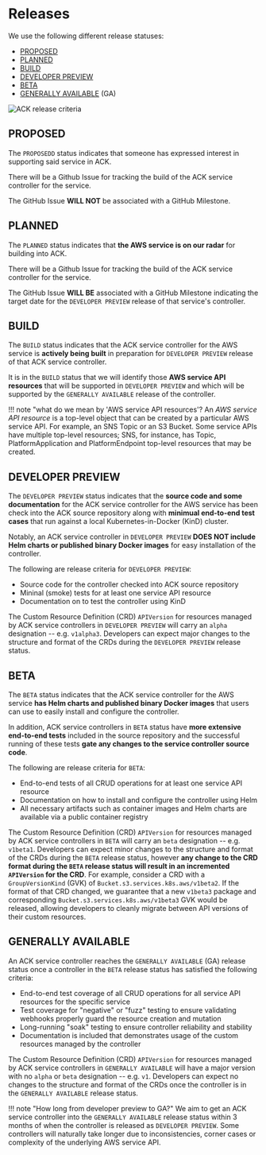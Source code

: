 # Releases

We use the following different release statuses:

* [PROPOSED](#proposed)
* [PLANNED](#planned)
* [BUILD](#build)
* [DEVELOPER PREVIEW](#developer-preview)
* [BETA](#beta)
* [GENERALLY AVAILABLE](#generally-available) (GA)

![ACK release criteria](images/release-criteria.png)

## PROPOSED

The `PROPOSEDD` status indicates that someone has expressed interest in
supporting said service in ACK.

There will be a Github Issue for tracking the build of the ACK service
controller for the service.

The GitHub Issue **WILL NOT** be associated with a GitHub Milestone.

## PLANNED

The `PLANNED` status indicates that **the AWS service is on our radar** for
building into ACK.

There will be a Github Issue for tracking the build of the ACK service
controller for the service.

The GitHub Issue **WILL BE** associated with a GitHub Milestone indicating the
target date for the `DEVELOPER PREVIEW` release of that service's controller.

## BUILD

The `BUILD` status indicates that the ACK service controller for the AWS
service is **actively being built** in preparation for `DEVELOPER PREVIEW`
release of that ACK service controller.

It is in the `BUILD` status that we will identify those **AWS service API
resources** that will be supported in `DEVELOPER PREVIEW` and which will be
supported by the `GENERALLY AVAILABLE` release of the controller.

!!! note "what do we mean by 'AWS service API resources'?
    An *AWS service API resource* is a top-level object that can be created by
    a particular AWS service API. For example, an SNS Topic or an S3 Bucket.
    Some service APIs have multiple top-level resources; SNS, for instance, has
    Topic, PlatformApplication and PlatformEndpoint top-level resources that
    may be created.

## DEVELOPER PREVIEW

The `DEVELOPER PREVIEW` status indicates that the **source code and some
documentation** for the ACK service controller for the AWS service has been
check into the ACK source repository along with **minimual end-to-end test
cases** that run against a local Kubernetes-in-Docker (KinD) cluster.

Notably, an ACK service controller in `DEVELOPER PREVIEW` **DOES NOT include
Helm charts or published binary Docker images** for easy installation of the
controller.

The following are release criteria for `DEVELOPER PREVIEW`:

* Source code for the controller checked into ACK source repository
* Mininal (smoke) tests for at least one service API resource
* Documentation on to test the controller using KinD

The Custom Resource Definition (CRD) `APIVersion` for resources managed by ACK
service controllers in `DEVELOPER PREVIEW` will carry an `alpha` designation --
e.g. `v1alpha3`. Developers can expect major changes to the structure and
format of the CRDs during the `DEVELOPER PREVIEW` release status.

## BETA

The `BETA` status indicates that the ACK service controller for the AWS service
**has Helm charts and published binary Docker images** that users can use to
easily install and configure the controller.

In addition, ACK service controllers in `BETA` status have **more extensive
end-to-end tests** included in the source repository and the successful running
of these tests **gate any changes to the service controller source code**.

The following are release criteria for `BETA`:

* End-to-end tests of all CRUD operations for at least one service API resource
* Documentation on how to install and configure the controller using Helm
* All necessary artifacts such as container images and Helm charts are
  available via a public container registry

The Custom Resource Definition (CRD) `APIVersion` for resources managed by ACK
service controllers in `BETA` will carry an `beta` designation -- e.g.
`v1beta1`. Developers can expect minor changes to the structure and format of
the CRDs during the `BETA` release status, however **any change to the CRD
format during the `BETA` release status will result in an incremented
`APIVersion` for the CRD**. For example, consider a CRD with a
`GroupVersionKind` (GVK) of `Bucket.s3.services.k8s.aws/v1beta2`. If the format
of that CRD changed, we guarantee that a new `v1beta3` package and
corresponding `Bucket.s3.services.k8s.aws/v1beta3` GVK would be released,
allowing developers to cleanly migrate between API versions of their custom
resources.

## GENERALLY AVAILABLE

An ACK service controller reaches the `GENERALLY AVAILABLE` (GA) release status
once a controller in the `BETA` release status has satisfied the following
criteria:

* End-to-end test coverage of all CRUD operations for all service API
  resources for the specific service
* Test coverage for "negative" or "fuzz" testing to ensure validating webhooks
  properly guard the resource creation and mutation
* Long-running "soak" testing to ensure controller reliability and stability
* Documentation is included that demonstrates usage of the custom resources
  managed by the controller

The Custom Resource Definition (CRD) `APIVersion` for resources managed by ACK
service controllers in `GENERALLY AVAILABLE` will have a major version with no
`alpha` or `beta` designation -- e.g.  `v1`. Developers can expect no changes
to the structure and format of the CRDs once the controller is in the
`GENERALLY AVAILABLE` release status.

!!! note "How long from developer preview to GA?"
    We aim to get an ACK service controller into the `GENERALLY AVAILABLE`
    release status within 3 months of when the controller is released as
    `DEVELOPER PREVIEW`. Some controllers will naturally take longer due to
    inconsistencies, corner cases or complexity of the underlying AWS service
    API.
